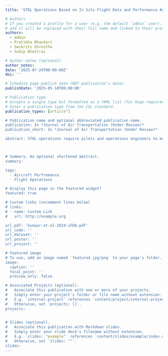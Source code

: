 ```yaml
---
title: 'STOL Operations Based on In Situ Flight Data and Performance Analysis'

# Authors
# If you created a profile for a user (e.g. the default `admin` user), write the username (folder name) here
# and it will be replaced with their full name and linked to their profile.
authors:
  - admin
  - Pratibha Bhandari
  - Swikriti Shrestha
  - Sudip Bhattrai

# Author notes (optional)
author_notes:
date: '2025-07-24T00:00:00Z'
doi: ''

# Schedule page publish date (NOT publication's date).
publishDate: '2025-05-18T00:00:00'

# Publication type.
# Accepts a single type but formatted as a YAML list (for Hugo requirements).
# Enter a publication type from the CSL standard.
publication_types: [article"]

# Publication name and optional abbreviated publication name.
publication: In *Journal of Air Transportation (Under Review)*
publication_short: In *Journal of Air Transportation (Under Review)*

abstract: STOL operations require pilots and operations engineers to make routine flight performance calculations. Instead of relying on manual calculation through manufacturer-specific charts, a quick computational tool that can digitally simulate and model this manual process for ease in performance calculation, route planning, in-flight planning, and decision-making, can offer significant advantages. In this study, a toolbox capable of estimating performance data for all phases of flight was developed utilizing analytical and numerical techniques. The toolbox provides decision aids displayed after cross-validation against the constraints imposed by the airport, aircraft configuration, geographical terrain, and regulations. Initially, a generic mathematical model was formulated for turboprop aircraft. The model was then validated for DHC-6 series 300 aircraft against the performance charts in the aircraft flight manual of the DHC-6, series 300 aircraft, for normal and emergency take-off, and landing phases. The deviations in the calculated performance metrics were found to be within 3%. Flight performance parameters for climb, cruise, and descent phases were validated against the data from the flight scenarios simulated in X-Plane and the manufacturer’s supplementary charts. The current toolbox also enables in situ flight data analysis to provide decision support during flight. The toolbox is also capable of providing decision aid in real-time and complex VFR flying scenarios. This study presents the capabilities offered by such a toolbox and discusses the methods by which the complexities of flying in geographically challenged environments can be mitigated by using in situ flight data analysis and mission planning.



# Summary. An optional shortened abstract.
summary:

tags:
  - Aircraft Perfromance
  - Flight Operations

# Display this page in the Featured widget?
featured: true

# Custom links (uncomment lines below)
# links:
# - name: Custom Link
#   url: http://example.org

url_pdf: 'kunwar-et-al-2024-iFDA.pdf'
url_code: ''
url_dataset: ''
url_poster: ''
url_project: ''

# Featured image
# To use, add an image named `featured.jpg/png` to your page's folder.
image:
  caption: ''
  focal_point: ''
  preview_only: false

# Associated Projects (optional).
#   Associate this publication with one or more of your projects.
#   Simply enter your project's folder or file name without extension.
#   E.g. `internal-project` references `content/project/internal-project/index.md`.
#   Otherwise, set `projects: []`.
projects:
  

# Slides (optional).
#   Associate this publication with Markdown slides.
#   Simply enter your slide deck's filename without extension.
#   E.g. `slides: "example"` references `content/slides/example/index.md`.
#   Otherwise, set `slides: ""`.
slides: 
---
```

